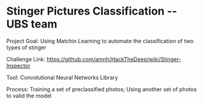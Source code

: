 # Stinger Pictures Classification -- UBS team

Project Goal: Using Matchin Learning to automate the classification of two types of stinger

Challenge Link: https://github.com/amnh/HackTheDeep/wiki/Stinger-Inspector

Tool: Convolutional Neural Networks Library

Process: Training a set of preclassified photos; Using another set of photos to valid the model 
